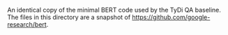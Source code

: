 An identical copy of the minimal BERT code used by the TyDi QA baseline. The
files in this directory are a snapshot of
https://github.com/google-research/bert.
